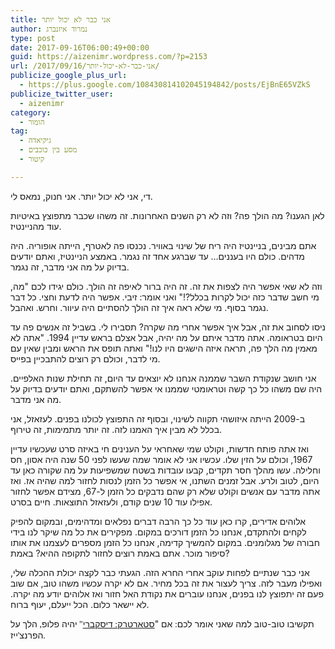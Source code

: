 ```yaml
---
title: אני כבר לא יכול יותר
author: נמרוד איזנברג
type: post
date: 2017-09-16T06:00:49+00:00
guid: https://aizenimr.wordpress.com/?p=2153
url: /2017/09/16/אני-כבר-לא-יכול-יותר/
publicize_google_plus_url:
  - https://plus.google.com/108430814102045194842/posts/EjBnE65VZkS
publicize_twitter_user:
  - aizenimr
category:
  - הומור
tag:
  - גיקיאדה
  - מסע בין כוכבים
  - קיטור

---
```

<span lang="he-IL">די</span><span lang="en-US">, </span><span lang="he-IL">אני לא יכול יותר</span><span lang="en-US">. </span><span lang="he-IL">אני חנוק</span><span lang="en-US">, </span><span lang="he-IL">נמאס לי</span><span lang="en-US">.</span>

<span lang="he-IL">לאן הגענו</span><span lang="en-US">? </span><span lang="he-IL">מה הולך פה</span><span lang="en-US">? </span><span lang="he-IL">וזה לא רק השנים האחרונות</span><span lang="en-US">. </span><span lang="he-IL">זה משהו שכבר מתפוצץ באיטיות עוד מהניינטיז</span><span lang="en-US">.</span>

אתם מבינים, בניינטיז היה ריח של שינוי באוויר. נכנסו פה לאטרף, הייתה אופוריה. היה מדהים. כולם היו בעננים&#8230; <span lang="he-IL">עד שברגע אחד זה נגמר</span><span lang="en-US">. </span><span lang="he-IL">באמצע הניינטיז</span><span lang="en-US">, </span><span lang="he-IL">ואתם יודעים בדיוק על מה אני מדבר</span><span lang="en-US">, </span><span lang="he-IL">זה נגמר</span><span lang="en-US">.</span>

<span lang="he-IL">וזה לא שאי אפשר היה לצפות את זה</span><span lang="en-US">. </span><span lang="he-IL">זה היה ברור לאיפה זה הולך</span><span lang="en-US">. </span><span lang="he-IL">כולם יגידו לכם </span><span lang="en-US">"</span><span lang="he-IL">מה</span><span lang="en-US">, </span><span lang="he-IL">מי חשב שדבר כזה יכול לקרות בכלל</span><span lang="en-US">?!" </span><span lang="he-IL">ואני אומר</span><span lang="en-US">: </span><span lang="he-IL">זיבי</span><span lang="en-US">. </span><span lang="he-IL">אפשר היה לדעת וחצי</span><span lang="en-US">. </span><span lang="he-IL">כל דבר נגמר בסוף</span><span lang="en-US">. </span><span lang="he-IL">מי שלא ראה איך זה הולך להסתיים היה עיוור</span><span lang="en-US">. </span><span lang="he-IL">וחרש</span><span lang="en-US">. </span><span lang="he-IL">ואהבל</span><span lang="en-US">.</span>

<span lang="he-IL">ניסו לסחוב את זה</span><span lang="en-US">, </span><span lang="he-IL">אבל איך אפשר אחרי מה שקרה</span><span lang="en-US">? </span><span lang="he-IL">תסבירו לי</span><span lang="en-US">. </span><span lang="he-IL">בשביל זה אנשים פה עד היום בטראומה</span><span lang="en-US">. </span><span lang="he-IL">אתה מדבר איתם על מה יהיה</span><span lang="en-US">, </span><span lang="he-IL">אבל אצלם בראש עדיין </span><span lang="en-US">1994. "</span><span lang="he-IL">אתה לא מאמין מה הלך פה</span><span lang="en-US">, </span><span lang="he-IL">תראה איזה הישגים היו לנו</span><span lang="en-US">!" </span><span lang="he-IL">ואתה תופס את הראש ומבין שאין עם מי לדבר</span><span lang="en-US">, </span><span lang="he-IL">וכולם רק רוצים להתבכיין בפייס</span><span lang="en-US">.</span>

<span lang="he-IL">אני חושב שנקודת השבר שממנה אנחנו לא יוצאים עד היום</span><span lang="en-US">, </span><span lang="he-IL">זה תחילת שנות האלפיים</span><span lang="en-US">. </span><span lang="he-IL">היה שם משהו כל כך קשה וטראומטי שממנו אי אפשר להשתקם, ואתם יודעים בדיוק על מה אני מדבר</span><span lang="en-US">.</span>

<span lang="he-IL">ב</span><span lang="en-US">-2009 </span><span lang="he-IL">הייתה איזושהי תקווה לשינוי</span><span lang="en-US">, </span><span lang="he-IL">ובסוף זה התפוצץ לכולנו בפנים</span><span lang="en-US">. </span><span lang="he-IL">לעזאזל</span><span lang="en-US">, </span><span lang="he-IL">אני בכלל לא מבין איך האמנו לזה</span><span lang="en-US">. </span><span lang="he-IL">זה יותר מתמימות</span><span lang="en-US">, </span><span lang="he-IL">זה טירוף</span><span lang="en-US">.</span>

<span lang="he-IL">ואז אתה פותח חדשות</span><span lang="en-US">, </span><span lang="he-IL">וקולט שמי שאחראי על הענינים חי באיזה סרט שעכשיו עדיין </span><span lang="en-US">1967, </span><span lang="he-IL">וכולם על הזין שלו</span><span lang="en-US">. </span><span lang="he-IL">עכשיו אני לא אומר שמה שעשו לפני </span><span lang="en-US">50 </span><span lang="he-IL">שנה היה אסון</span><span lang="en-US">, </span><span lang="he-IL">חס וחלילה</span><span lang="en-US">. </span><span lang="he-IL">עשו מהלך חסר תקדים</span><span lang="en-US">, </span><span lang="he-IL">קבעו עובדות בשטח שמשפיעות על מה שקורה כאן עד היום</span><span lang="en-US">, </span><span lang="he-IL">לטוב ולרע</span><span lang="en-US">. </span><span lang="he-IL">אבל זמנים השתנו</span><span lang="en-US">, </span><span lang="he-IL">אי אפשר כל הזמן לנסות לחזור למה שהיה אז</span><span lang="en-US">. </span><span lang="he-IL">ואז אתה מדבר עם אנשים וקולט שלא רק שהם נדבקים כל הזמן ל</span><span lang="en-US">-67, </span><span lang="he-IL">מצידם אפשר לחזור אפילו עוד </span><span lang="en-US">10 </span><span lang="he-IL">שנים קודם</span><span lang="en-US">, </span><span lang="he-IL">ולעזאזל התוצאות</span><span lang="en-US">. חיים בסרט.</span>

<span lang="he-IL">אלוהים אדירים</span><span lang="en-US">, </span><span lang="he-IL">קרו כאן עוד כל כך הרבה דברים נפלאים ומדהימים</span><span lang="en-US">, </span><span lang="he-IL">ובמקום להפיק לקחים ולהתקדם</span><span lang="en-US">, </span><span lang="he-IL">אנחנו כל הזמן דורכים במקום</span><span lang="en-US">. </span><span lang="he-IL">מפקירים את כל מה שיקר לנו בידי חבורה של מגלומנים. במקום להמשיך קדימה, אנחנו כל הזמן מספרים לעצמנו את אותו סיפור מוכר. אתם באמת רוצים לחזור לתקופה ההיא? באמת?</span>

<span lang="he-IL">אני כבר שנתיים לפחות עוקב אחרי החרא הזה</span><span lang="en-US">. </span><span lang="he-IL">הגעתי כבר לקצה יכולת ההכלה שלי</span><span lang="en-US">, </span><span lang="he-IL">ואפילו מעבר לזה</span><span lang="en-US">. </span><span lang="he-IL">צריך לעצור את זה בכל מחיר</span><span lang="en-US">. </span><span lang="he-IL">אם לא יקרה עכשיו משהו טוב, אם שוב פעם זה יתפוצץ לנו בפנים</span><span lang="en-US">, </span><span lang="he-IL">אנחנו עוברים את נקודת האל חזור ואז אלוהים יודע מה יקרה</span><span lang="en-US">. </span><span lang="he-IL">לא יישאר כלום</span><span lang="en-US">. </span><span lang="he-IL">הכל ייעלם</span><span lang="en-US">, </span><span lang="he-IL">יעוף ברוח</span><span lang="en-US">.</span>

<span lang="he-IL">תקשיבו טוב-טוב למה שאני אומר לכם</span><span style="font-family:'Liberation Serif', serif;"><span lang="en-US">: </span></span><span lang="he-IL">אם "</span>[<span lang="he-IL">סטארטרק</span><span style="font-family:'Liberation Serif', serif;"><span lang="en-US">: </span></span><span lang="he-IL">דיסקברי</span>][1]<span style="font-family:'Liberation Serif', serif;"><span lang="en-US">" </span></span><span lang="he-IL">יהיה פלופ</span><span style="font-family:'Liberation Serif', serif;"><span lang="en-US">, </span></span><span lang="he-IL">הלך על הפרנצ</span><span style="font-family:'Liberation Serif', serif;"><span lang="en-US">'</span></span><span lang="he-IL">ייז</span><span style="font-family:'Liberation Serif', serif;"><span lang="en-US">.</span></span>

 [1]: http://metro.co.uk/2017/09/10/star-trek-discovery-what-is-it-about-when-is-it-on-and-is-it-worth-watching-6910649/